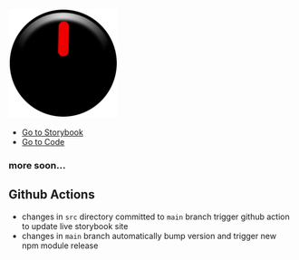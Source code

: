![webaudio-logo](webaudio-logo-192x192.png)

- [Go to Storybook](https://blechdom.github.io/webaudio-controls-react-typescript)
- [Go to Code](https://github.com/blechdom/webaudio-controls-react-typescript)

### more soon...

## Github Actions

- changes in `src` directory committed to `main` branch trigger github action to update live storybook site
- changes in `main` branch automatically bump version and trigger new npm module release
